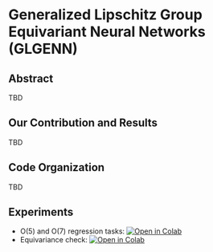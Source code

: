 # Generalized Lipschitz Group Equivariant Neural Networks (GLGENN)

## Abstract
TBD

## Our Contribution and Results
TBD

## Code Organization
TBD

## Experiments
* O(5) and O(7) regression tasks: [![Open in Colab](https://colab.research.google.com/assets/colab-badge.svg)](https://colab.research.google.com/drive/1iwVSXqOToJhCDZ56_bOAAVINKsBizbDj?usp=sharing)
* Equivariance check: [![Open in Colab](https://colab.research.google.com/assets/colab-badge.svg)](https://colab.research.google.com/drive/1UX_j6H-Dydbmnr3CbeU7ufFO7JTNdukZ?usp=sharing)




